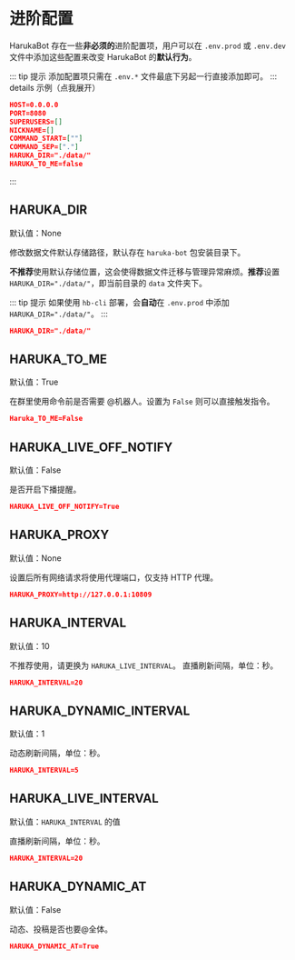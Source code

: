 # 进阶配置

HarukaBot 存在一些**非必须的**进阶配置项，用户可以在 `.env.prod` 或 `.env.dev` 文件中添加这些配置来改变 HarukaBot 的**默认行为**。

::: tip 提示
添加配置项只需在 `.env.*` 文件最底下另起一行直接添加即可。
::: details 示例（点我展开）
```json {7-8}
HOST=0.0.0.0
PORT=8080
SUPERUSERS=[]
NICKNAME=[]
COMMAND_START=[""]
COMMAND_SEP=["."]
HARUKA_DIR="./data/"
HARUKA_TO_ME=false
```
:::

## HARUKA_DIR

默认值：None

修改数据文件默认存储路径，默认存在 `haruka-bot` 包安装目录下。

**不推荐**使用默认存储位置，这会使得数据文件迁移与管理异常麻烦。**推荐**设置 `HARUKA_DIR="./data/"`，即当前目录的 `data` 文件夹下。

::: tip 提示
如果使用 `hb-cli` 部署，会**自动**在 `.env.prod` 中添加 `HARUKA_DIR="./data/"`。
:::

```json
HARUKA_DIR="./data/"
```

## HARUKA_TO_ME

默认值：True

在群里使用命令前是否需要 @机器人。设置为 `False` 则可以直接触发指令。

```json
Haruka_TO_ME=False
```

## HARUKA_LIVE_OFF_NOTIFY

默认值：False

是否开启下播提醒。
```json
HARUKA_LIVE_OFF_NOTIFY=True
```

## HARUKA_PROXY

默认值：None

设置后所有网络请求将使用代理端口，仅支持 HTTP 代理。
```json
HARUKA_PROXY=http://127.0.0.1:10809
```

## HARUKA_INTERVAL

默认值：10

不推荐使用，请更换为 `HARUKA_LIVE_INTERVAL`。
直播刷新间隔，单位：秒。
```json
HARUKA_INTERVAL=20
```

## HARUKA_DYNAMIC_INTERVAL

默认值：1

动态刷新间隔，单位：秒。
```json
HARUKA_INTERVAL=5
```

## HARUKA_LIVE_INTERVAL

默认值：`HARUKA_INTERVAL` 的值

直播刷新间隔，单位：秒。
```json
HARUKA_INTERVAL=20
```

## HARUKA_DYNAMIC_AT

默认值：False

动态、投稿是否也要@全体。
```json
HARUKA_DYNAMIC_AT=True
```
